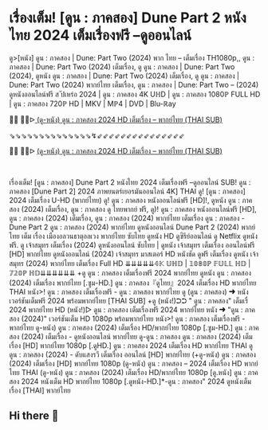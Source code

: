 เรื่องเต็ม! [ดูน : ภาคสอง] Dune Part 2 หนังไทย 2024 เต็มเรื่องฟรี –ดูออนไลน์
=
ดู>[หนัง] ดูน : ภาคสอง | Dune: Part Two (2024) พาก ไทย – เต็มเรื่อง TH1080p,, ดูน : ภาคสอง | Dune: Part Two (2024) เต็มเรื่อง, ดู ดูน : ภาคสอง | Dune: Part Two (2024), ดูหนัง ดูน : ภาคสอง | Dune: Part Two (2024) เต็มเรื่อง, ดู ดูน : ภาคสอง | Dune: Part Two (2024) พากย์ไทย เต็มเรื่อง, ดูน : ภาคสอง | Dune: Part Two – (2024) ดูหนังออนไลน์ฟรี ส ัปเหร่อ 2024 | ดูน : ภาคสอง 4K UℍD | ดูน : ภาคสอง 1080ℙ FULL HD | ดูน : ภาคสอง 720ℙ HD | MKV | Mℙ4 | DVD | Blu-ℝay

<p>🔴🔴 🔴🔴ᐅ<a href="https://t.co/FFboANcOE5"> (ดู-หนัง) ดูน : ภาคสอง 2024 HD เต็มเรื่อง &ndash; พากย์ไทย (THAI SUB)</a></p>
<p>⇘⇘⇘⇘⇘⇘⇘⇘⇘⇘⇘⇘⇘⇘↯⇙⇙⇙⇙⇙⇙⇙⇙⇙⇙⇙⇙⇙⇙⇙</p>
<p>🔴🔴 🔴🔴ᐅ <a href="https://t.co/qpBYLHSqwz">(ดู-หนัง) ดูน : ภาคสอง 2024 HD เต็มเรื่อง &ndash; พากย์ไทย (THAI SUB)</a></p>
<p><br></p>

เรื่องเต็ม! [ดูน : ภาคสอง] Dune Part 2 หนังไทย 2024 เต็มเรื่องฟรี –ดูออนไลน์
SUB! ดูน : ภาคสอง [Dune Part 2] 2024 ภาพยนตร์เยอรมันออนไลน์ 4K] THAI
ดู! [ดูน : ภาคสอง] 2024 เต็มเรื่อง U-HD (พากย์ไทย)
ดู! ดูน : ภาคสอง หนังออนไลน์ฟรี [HD]!, ดูหนัง ดูน : ภาคสอง (2024) เต็มเรื่อง, ดูน : ภาคสอง ดู ไทยพากย์ ฟรี, ดู)! ดูน : ภาคสอง หนังออนไลน์ฟรี [HD], ดูน : ภาคสอง (2024) เต็มเรื่อง, ดูน : ภาคสอง (2024) พากย์ไทย เต็มเรื่อง
ดูน : ภาคสอง - Dune Part 2
ดูน : ภาคสอง (2024) พากย์ไทย ดูหนังออนไลน์ Dune Part 2 (2024) พากย์ ไทย เต็ม เรื่อง เมืองอลวนธาตุอลเวง พากย์ไทย ซับไทย ดูหนัง HD ดูซีรีย์ออนไลน์ ดู Netflix ดูหนังฟรี.
ดู เจ้าสมุทร เต็มเรื่อง (2024) ดูหนังออนไลน์ ซับไทย | ดูหนัง เจ้าสมุทร เต็มเรื่อง ออนไลน์ฟรี [HD] พากย์ไทย ดูหนังออนไลน์ (2024) เจ้าสมุทร มาสเตอร์ HD หนังชัด ดูฟรี เต็มเรื่อง ดูหนัง เจ้าสมุทร (2024) พากย์ไทย เต็มเรื่อง Full HD ⇊⇊⇊⇊⇊𝟜𝕂 𝕌ℍ𝔻 | 𝟙𝟘𝟠𝟘ℙ 𝔽𝕌𝕃𝕃 ℍ𝔻 | 𝟟𝟚𝟘ℙ ℍ𝔻⇊⇊⇊⇊⇊⇊
+ดู ดูน : ภาคสอง เต็มเรื่องฟรี 2024 พากย์ไทย
ดูหนัง ดูน : ภาคสอง (2024) เต็มเรื่อง พากย์ไทย
[.ซูม-HD.] ดูน : ภาคสอง『ดูไทย』2024 เต็มเรื่อง HD พากย์ไทย THAI
หนัง>! ดูน : ภาคสอง เต็มเรื่องฟรี - ดูน : ภาคสอง พากย์ไทย
ดู (ดูน : ภาคสอง) ➜ หนัง เวอร์ชันเต็มฟรี 2024 พร้อมพากย์ไทย [THAI SUB]
+ดู (หนัง!)➲➲ " ดูน : ภาคสอง" เต็มเรื่ 2024 พากย์ไทย HD
(หนัง!)▷ ดูน : ภาคสอง เต็มเรื่องฟรี 2024 พากย์ไทย
หนัง ➜ "ดูน : ภาคสอง (2024)" เวอร์ชันเต็ม HD 1080p พร้อมพากย์ไทย
หนัง>! ดูน : ภาคสอง เต็มเรื่องฟรี - พากย์ไทย
ดู-หนัง) ดูน : ภาคสอง (2024) เต็มเรื่อง HD/พากย์ไทย 1080p
[.ซูม-HD.] ดูน : ภาคสอง (2024) เต็มเรื่อง - ดูหนังออนไลน์ พากย์ไทย
ดู-ดูน : ภาคสอง ดูน : ภาคสอง (2024) เต็มเรื่อง [HD] พากย์ไทย 1080p
[.ดูHD.] ดูน : ภาคสอง 2024 เต็มเรื่อง HD พากย์ไทย THAI
ดู ดูน : ภาคสอง (2024) - ดับแสงรวี เต็มเรื่อง ออนไลน์ [HD] พากย์ไทย
(+ดู-หนัง) ดูน : ภาคสอง (2024) เต็มเรื่อง [HD] พากย์ไทย 1080p
(ดู-หนัง) ดูน : ภาคสอง – 2024 เต็มเรื่อง HD พากย์ไทย THAI
(ดู-หนัง) ดูน : ภาคสอง (2024) เต็มเรื่อง HD/พากย์ไทย 1080p
[ดู.หนัง] ดูน : ภาคสอง 2024 หนังเต็ม HD พากย์ไทย 1080p
[.ดูหนัง-HD.]*-ดูน : ภาคสอง" 2024 ดูหนังเต็มเรื่อง [THAI] พากย์ไทย
## Hi there 👋

<!--

**Here are some ideas to get you started:**

🙋‍♀️ A short introduction - what is your organization all about?
🌈 Contribution guidelines - how can the community get involved?
👩‍💻 Useful resources - where can the community find your docs? Is there anything else the community should know?
🍿 Fun facts - what does your team eat for breakfast?
🧙 Remember, you can do mighty things with the power of [Markdown](https://docs.github.com/github/writing-on-github/getting-started-with-writing-and-formatting-on-github/basic-writing-and-formatting-syntax)
-->
